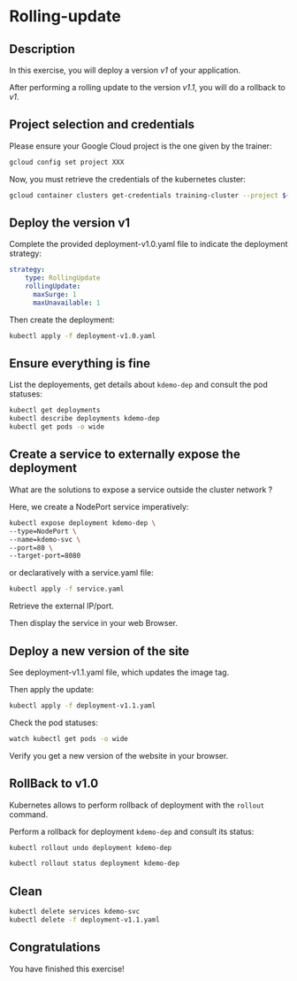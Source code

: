 # Rolling-update

<walkthrough-tutorial-duration duration="20.0"></walkthrough-tutorial-duration>

## Description

In this exercise, you will deploy a version *v1* of your application.

After performing a rolling update to the version *v1.1*, you will do a rollback to *v1*.

## Project selection and credentials

Please ensure your Google Cloud project is the one given by the trainer:

```sh
gcloud config set project XXX 
```

Now, you must retrieve the credentials of the kubernetes cluster:

```sh
gcloud container clusters get-credentials training-cluster --project ${GOOGLE_CLOUD_PROJECT} --zone europe-west1-b
```

## Deploy the version v1

Complete the provided <walkthrough-editor-open-file filePath="deployment-v1.0.yaml">deployment-v1.0.yaml</walkthrough-editor-open-file> file to indicate the deployment strategy:

```yaml
strategy:
    type: RollingUpdate
    rollingUpdate:
      maxSurge: 1
      maxUnavailable: 1
```

Then create the deployment:

```sh
kubectl apply -f deployment-v1.0.yaml
```

## Ensure everything is fine

List the deployements, get details about `kdemo-dep` and consult the pod statuses:

```sh
kubectl get deployments
kubectl describe deployments kdemo-dep
kubectl get pods -o wide
```

## Create a service to externally expose the deployment

What are the solutions to expose a service outside the cluster network ?

Here, we create a NodePort service imperatively:

```sh
kubectl expose deployment kdemo-dep \
--type=NodePort \
--name=kdemo-svc \
--port=80 \
--target-port=8080
```

or declaratively with a  <walkthrough-editor-open-file filePath="service.yaml">service.yaml</walkthrough-editor-open-file> file:

```sh
kubectl apply -f service.yaml
```

Retrieve the external IP/port.

Then display the service in your web Browser.

## Deploy a new version of the site

See <walkthrough-editor-open-file filePath="deployment-v1.1.yaml">deployment-v1.1.yaml</walkthrough-editor-open-file> file, which updates the image tag.

Then apply the update:

```sh
kubectl apply -f deployment-v1.1.yaml
```

Check the pod statuses:

```sh
watch kubectl get pods -o wide
```

Verify you get a new version of the website in your browser.

## RollBack to v1.0

Kubernetes allows to perform rollback of deployment with the `rollout` command.

Perform a rollback for deployment `kdemo-dep` and consult its status:

```sh
kubectl rollout undo deployment kdemo-dep

kubectl rollout status deployment kdemo-dep
```

## Clean

```sh
kubectl delete services kdemo-svc
kubectl delete -f deployment-v1.1.yaml
```

## Congratulations

You have finished this exercise!

<walkthrough-conclusion-trophy></walkthrough-conclusion-trophy>
